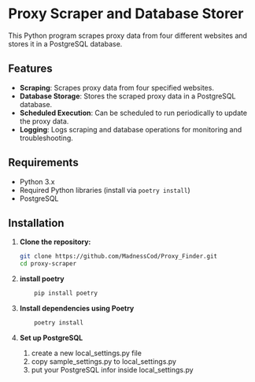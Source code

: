 # Proxy Scraper and Database Storer

This Python program scrapes proxy data from four different websites and stores it in a PostgreSQL database.

## Features

- **Scraping**: Scrapes proxy data from four specified websites.
- **Database Storage**: Stores the scraped proxy data in a PostgreSQL database.
- **Scheduled Execution**: Can be scheduled to run periodically to update the proxy data.
- **Logging**: Logs scraping and database operations for monitoring and troubleshooting.

## Requirements

- Python 3.x
- Required Python libraries (install via `poetry install`)
- PostgreSQL

## Installation

1. **Clone the repository:**

   ```bash
   git clone https://github.com/MadnessCod/Proxy_Finder.git
   cd proxy-scraper
   ```
2. **install poetry**

    ```bash 
        pip install poetry
    ```

3. **Install dependencies using Poetry**

    ```bash
        poetry install 
    ```

4. **Set up PostgreSQL**

    1. create a new local_settings.py file
   2. copy sample_settings.py to local_settings.py
   3. put your PostgreSQL infor inside local_settings.py 

   